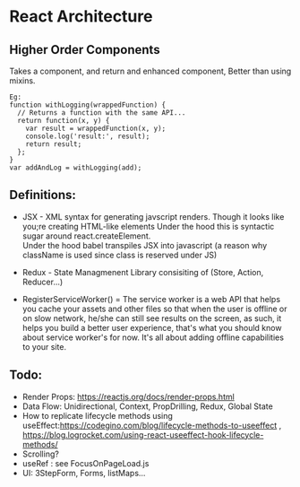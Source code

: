 # React Architecture

## Higher Order Components
  Takes a component, and return and enhanced component, Better than using mixins.
  ```
  Eg:
  function withLogging(wrappedFunction) {
    // Returns a function with the same API...
    return function(x, y) {
      var result = wrappedFunction(x, y);
      console.log('result:', result);
      return result;
    };
  }
  var addAndLog = withLogging(add);
  ```

## Definitions:
* JSX - XML syntax for generating javscript renders. Though it looks like you;re creating HTML-like elements Under the hood this is syntactic sugar around react.createElement.  
Under the hood babel transpiles JSX into javascript (a reason why className is used since class is reserved under JS)

* Redux - State Managmenent Library consisiting of (Store, Action, Reducer...)

* RegisterServiceWorker() = The service worker is a web API that helps you cache your assets and other files so that when the user is offline or on slow network, he/she can still see results on the screen, as such, it helps you build a better user experience, that's what you should know about service worker's for now. It's all about adding offline capabilities to your site.


## Todo:
* Render Props: https://reactjs.org/docs/render-props.html
* Data Flow: Unidirectional, Context, PropDrilling, Redux, Global State
* How to replicate lifecycle methods using useEffect:https://codegino.com/blog/lifecycle-methods-to-useeffect , https://blog.logrocket.com/using-react-useeffect-hook-lifecycle-methods/
* Scrolling?
* useRef : see FocusOnPageLoad.js
* UI: 3StepForm, Forms, listMaps... 

